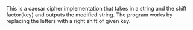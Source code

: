 This is a caesar cipher implementation that takes in a string and the shift factor(key) and outputs the modified string. The program works by replacing the letters with a right shift of given key.
